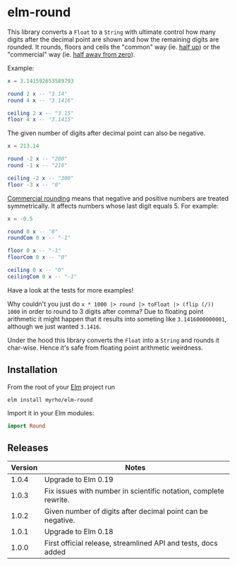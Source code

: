 # elm-round 

This library converts a `Float` to a `String` with ultimate 
control how many digits after the decimal point are shown and how the remaining 
digits are rounded. It rounds, floors and ceils the "common" way (ie. [half 
up](https://en.wikipedia.org/wiki/Rounding#Round_half_up)) or the "commercial" 
way (ie. [half away from 
zero](https://en.wikipedia.org/wiki/Rounding#Round_half_away_from_zero)). 

Example:

```elm
x = 3.141592653589793

round 2 x -- "3.14"
round 4 x -- "3.1416"

ceiling 2 x -- "3.15"
floor 4 x -- "3.1415"
```

The given number of digits after decimal point can also be negative.

```elm
x = 213.14

round -2 x -- "200"
round -1 x -- "210"

ceiling -2 x -- "300"
floor -3 x -- "0"
```

[Commercial 
rounding](https://en.wikipedia.org/wiki/Rounding#Round_half_away_from_zero) 
means that negative and positive numbers are treated symmetrically. It affects 
numbers whose last digit equals 5. For example:

```elm
x = -0.5

round 0 x -- "0"
roundCom 0 x -- "-1"

floor 0 x -- "-1"
floorCom 0 x -- "0"

ceiling 0 x -- "0"
ceilingCom 0 x -- "-1"
```

Have a look at the tests for more examples!

Why couldn't you just do `x * 1000 |> round |> toFloat |> (flip (/)) 1000` in 
order to round to 3 digits after comma? Due to floating point 
arithmetic it might happen that it results into someting like 
`3.1416000000001`, 
although we just wanted `3.1416`. 

Under the hood this library converts the `Float` into a `String` and rounds it 
char-wise. Hence it's safe from floating point arithmetic weirdness.

## Installation

From the root of your [Elm](http://elm-lang.org) project run

    elm install myrho/elm-round

Import it in your Elm modules:

```elm
import Round 
```

## Releases

| Version | Notes |
| ------- | ----- |
| 1.0.4   | Upgrade to Elm 0.19 |
| 1.0.3   | Fix issues with number in scientific notation, complete rewrite. |
| 1.0.2   | Given number of digits after decimal point can be negative. |
| 1.0.1   | Upgrade to Elm 0.18 |
| 1.0.0   | First official release, streamlined API and tests, docs added |

